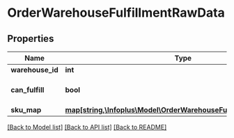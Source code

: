 # OrderWarehouseFulfillmentRawData

## Properties
Name | Type | Description | Notes
------------ | ------------- | ------------- | -------------
**warehouse_id** | **int** |  | [optional] 
**can_fulfill** | **bool** |  | [optional] [default to false]
**sku_map** | [**map[string,\Infoplus\Model\OrderWarehouseFulfillmentRawSkuData]**](OrderWarehouseFulfillmentRawSkuData.md) |  | [optional] 

[[Back to Model list]](../README.md#documentation-for-models) [[Back to API list]](../README.md#documentation-for-api-endpoints) [[Back to README]](../README.md)


